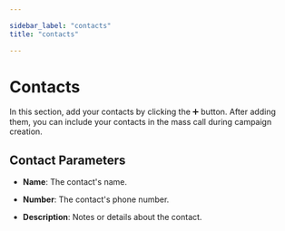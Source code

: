 ```yaml
---

sidebar_label: "contacts"  
title: "contacts"  

---
```


# Contacts  

In this section, add your contacts by clicking the ➕ button. After adding them, you can include your contacts in the mass call during campaign creation.  

## Contact Parameters  

- **Name**: The contact's name.  

- **Number**: The contact's phone number.  

- **Description**: Notes or details about the contact.  